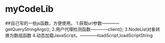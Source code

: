 # myCodeLib
##自己写的一些js函数，方便使用。
1.获取url参数————getQueryStringArgs();
2.用户代理检测函数————client();
3.NodeList对象转换为数组函数
4.动态加载JavaScript。————loadScript,loadScriptString